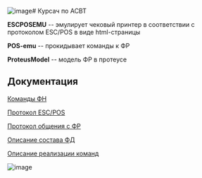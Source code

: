 ![image](https://github.com/user-attachments/assets/7c022277-4c58-49f7-9e70-21945a735f52)# Курсач по АСВТ

**ESCPOSEMU** -- эмулирует чековый принтер в соответствии с протоколом ESC/POS в виде html-страницы

**POS-emu** -- прокидывает команды к ФР

**ProteusModel** -- модель ФР в протеусе

## Документация

[Команды ФН](https://github.com/SodAcetate/ASVT-FR/blob/master/%D0%98%D0%BD%D1%82%D0%B5%D1%80%D1%84%D0%B5%D0%B9%D1%81%20%D0%A4%D0%9D.docx)

[Протокол ESC/POS](https://escpos.readthedocs.io/en/latest/commands.html) 

[Протокол общения с ФР](https://www.shtrih-m.ru/%D0%9F%D1%80%D0%BE%D1%82%D0%BE%D0%BA%D0%BE%D0%BB%D0%9A%D0%9A%D0%A2_%D0%A4%D0%9D.pdf)

[Описание состава ФД](https://base.garant.ru/71640610/f7ee959fd36b5699076b35abf4f52c5c/#friends)

[Описание реализации команд](https://docs.google.com/document/d/1p0O9qvYdFFR7Y6xyeBMWUAMhv9YFvPFEVKf4CZ-LzmY/edit?tab=t.0)

![image](https://github.com/user-attachments/assets/cd885984-01f2-4576-bc3d-d31f37a24676)
